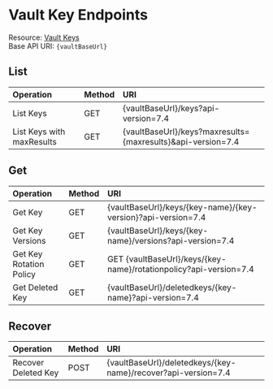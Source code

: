 # Vault Key Endpoints
Resource: [Vault Keys](https://learn.microsoft.com/en-us/rest/api/keyvault/keys/operation-groups?view=rest-keyvault-keys-7.4)  
Base API URI: ```{vaultBaseUrl}```

## List
| Operation | Method | URI |
| :------- | :------- | :------- |
| List Keys | GET | {vaultBaseUrl}/keys?api-version=7.4 |
| List Keys with maxResults | GET | {vaultBaseUrl}/keys?maxresults={maxresults}&api-version=7.4 |

## Get
| Operation | Method | URI |
| :------- | :------- | :------- |
| Get Key | GET | {vaultBaseUrl}/keys/{key-name}/{key-version}?api-version=7.4 |
| Get Key Versions | GET | {vaultBaseUrl}/keys/{key-name}/versions?api-version=7.4 |
| Get Key Rotation Policy | GET | GET {vaultBaseUrl}/keys/{key-name}/rotationpolicy?api-version=7.4 |
| Get Deleted Key | GET | {vaultBaseUrl}/deletedkeys/{key-name}?api-version=7.4 |

## Recover
| Operation | Method | URI |
| :------- | :------- | :------- |
| Recover Deleted Key | POST | {vaultBaseUrl}/deletedkeys/{key-name}/recover?api-version=7.4 |
